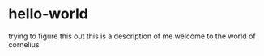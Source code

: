 # hello-world
trying to figure this out
this is a description of me
welcome to the world of cornelius

